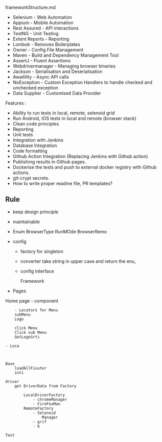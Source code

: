 frameworkStructure.md

- Selenium - Web Automation
- Appium - Mobile Automation
- Rest Assured - API interactions
- TestNG - Unit Testing
- Extent Reports - Reporting
- Lombok - Removes Boilerplates
- Owner - Config File Management
- Maven - Build and Dependency Management Tool
- AssertJ - Fluent Assertions
- Webdrivermanager - Managing browser binaries
- Jackson - Serialisation and Deserialisation
- Awaitility - Async API calls
- NoException - Custom Exception Handlers to handle checked and unchecked exception
- Data Supplier - Customised Data Provider

Features : 

- Ability to run tests in local, remote, selenoid grid
- Run Android, IOS tests in local and remote (browser stack)
- Clean code principles 
- Reporting
- Unit tests
- Integration with Jenkins 
- Database Integration
- Code formatting
- Github Action Integration (Replacing Jenkins with Github action)
- Publishing results in Github pages.
- Dockerise the tests and push to external docker registry with Github actions.
- git-crypt secrets.
- How to write proper readme file, PR templates?


## Rule

- keep design principle
- maintainable


- Enum
    BrowserType
    RunMOde
    BrowserRemo
- config
    - factory
        for singleton 
    - converter
        take string in upper case and return the enu,
    - config interface


        Framework  

- Pages

Home page
    - component

        - Locators for Menu
        subMenu
        Logo

        click Menu
        Click sub Menu
        GetLogoSrti

    - Loca


    
    Base    
        loadAllFixuter
        inti

    driver
        get DriverData from Factory

            LocalDriverFactory 
                - chromeManager
                - FireFoxMan
            RemoteFactory
                - Selenoid
                    Manager
                - grif
                - b

    Test 